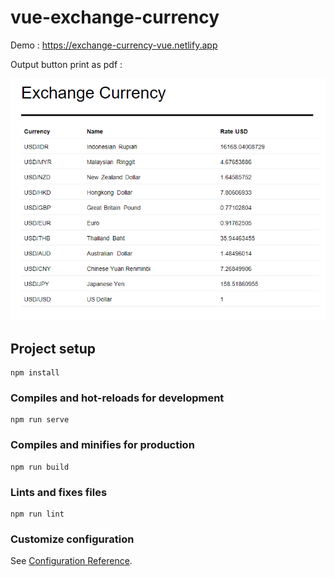 # vue-exchange-currency

Demo : https://exchange-currency-vue.netlify.app

Output button print as pdf :

![1721208605678](image/README/1721208605678.png)

## Project setup

```
npm install
```

### Compiles and hot-reloads for development

```
npm run serve
```

### Compiles and minifies for production

```
npm run build
```

### Lints and fixes files

```
npm run lint
```

### Customize configuration

See [Configuration Reference](https://cli.vuejs.org/config/).
